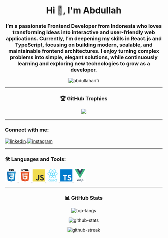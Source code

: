 <h1 align="center">Hi 👋, I'm Abdullah</h1>
<h3 align="center">
I’m a passionate Frontend Developer from Indonesia who loves transforming ideas into interactive and user-friendly web applications. 
Currently, I’m deepening my skills in <b>React.js</b> and <b>TypeScript</b>, focusing on building modern, scalable, and maintainable frontend architectures. 
I enjoy turning complex problems into simple, elegant solutions, while continuously learning and exploring new technologies to grow as a developer.
</h3>

<p align="center"> 
  <img src="https://komarev.com/ghpvc/?username=abdullaharifi&label=Profile%20views&color=0e75b6&style=flat" alt="abdullaharifi" /> 
</p>

---

<h3 align="center">🏆 GitHub Trophies</h3>
<p align="center">
  <img src="https://github-profile-trophy.vercel.app/?username=abdullaharifi&theme=radical&no-frame=false&no-bg=true&margin-w=15&margin-h=15&row=2&column=4" />
</p>

---

<h3 align="left">Connect with me:</h3>
<p align="left">
<a href="https://linkedin.com/in/aalarifial" target="blank">
  <img align="center" src="https://raw.githubusercontent.com/rahuldkjain/github-profile-readme-generator/master/src/images/icons/Social/linked-in-alt.svg" alt="linkedin" height="30" width="40" />
</a>
<a href="https://instagram.com/aalarifi32" target="blank">
  <img align="center" src="https://raw.githubusercontent.com/rahuldkjain/github-profile-readme-generator/master/src/images/icons/Social/instagram.svg" alt="instagram" height="30" width="40" />
</a>
</p>

---

<h3 align="left">🛠️ Languages and Tools:</h3>
<p align="left"> 
  <a href="https://www.w3schools.com/css/" target="_blank" rel="noreferrer"> 
    <img src="https://raw.githubusercontent.com/devicons/devicon/master/icons/css3/css3-original-wordmark.svg" alt="css3" width="40" height="40"/> 
  </a> 
  <a href="https://www.w3.org/html/" target="_blank" rel="noreferrer"> 
    <img src="https://raw.githubusercontent.com/devicons/devicon/master/icons/html5/html5-original-wordmark.svg" alt="html5" width="40" height="40"/> 
  </a> 
  <a href="https://developer.mozilla.org/en-US/docs/Web/JavaScript" target="_blank" rel="noreferrer"> 
    <img src="https://raw.githubusercontent.com/devicons/devicon/master/icons/javascript/javascript-original.svg" alt="javascript" width="40" height="40"/> 
  </a> 
  <a href="https://reactjs.org/" target="_blank" rel="noreferrer"> 
    <img src="https://raw.githubusercontent.com/devicons/devicon/master/icons/react/react-original-wordmark.svg" alt="react" width="40" height="40"/> 
  </a> 
  <a href="https://www.typescriptlang.org/" target="_blank" rel="noreferrer"> 
    <img src="https://raw.githubusercontent.com/devicons/devicon/master/icons/typescript/typescript-original.svg" alt="typescript" width="40" height="40"/> 
  </a> 
  <a href="https://vuejs.org/" target="_blank" rel="noreferrer"> 
    <img src="https://raw.githubusercontent.com/devicons/devicon/master/icons/vuejs/vuejs-original-wordmark.svg" alt="vuejs" width="40" height="40"/> 
  </a> 
</p>

---

<h3 align="center">📊 GitHub Stats</h3>
<p align="center">
  <img src="https://github-readme-stats.vercel.app/api/top-langs?username=abdullaharifi&show_icons=true&locale=en&layout=compact&theme=radical" alt="top-langs" />
</p>

<p align="center">
  <img src="https://github-readme-stats.vercel.app/api?username=abdullaharifi&show_icons=true&locale=en&theme=radical" alt="github-stats" />
</p>

<p align="center">
  <img src="https://github-readme-streak-stats.herokuapp.com/?user=abdullaharifi&theme=radical" alt="github-streak" />
</p>

